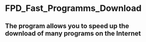 # FPD_Fast_Programms_Download
## The program allows you to speed up the download of many programs on the Internet
